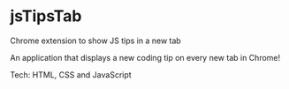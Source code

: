 # jsTipsTab
Chrome extension to show JS tips in a new tab

An application that displays a new coding tip on every new tab in Chrome!

Tech:
HTML, CSS and JavaScript
